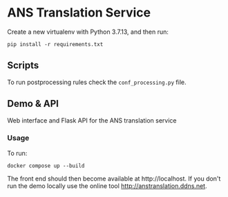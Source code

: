 # ANS Translation Service

Create a new virtualenv with Python 3.7.13, and then run:

```
pip install -r requirements.txt
```

## Scripts
To run postprocessing rules check the `conf_processing.py` file.

## Demo & API
Web interface and Flask API for the ANS translation service

### Usage

To run:

```
docker compose up --build
```

The front end should then become available at http://localhost. If you don't run the demo locally use the online tool http://anstranslation.ddns.net.
